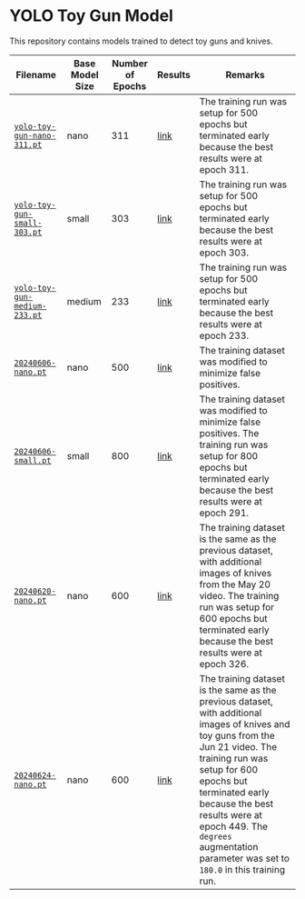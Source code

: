 # YOLO Toy Gun Model

This repository contains models trained to detect toy guns and knives.

|Filename|Base Model Size|Number of Epochs|Results|Remarks|
|---|---|---|---|---|
|[`yolo-toy-gun-nano-311.pt`](weights/yolo-toy-gun-nano-311.pt)|nano|311|[link](images/yolo-toy-gun-nano-311-results.png)|The training run was setup for 500 epochs but terminated early because the best results were at epoch 311.|
|[`yolo-toy-gun-small-303.pt`](weights/yolo-toy-gun-small-303.pt)|small|303|[link](images/yolo-toy-gun-small-303-results.png)|The training run was setup for 500 epochs but terminated early because the best results were at epoch 303.|
|[`yolo-toy-gun-medium-233.pt`](weights/yolo-toy-gun-medium-233.pt)|medium|233|[link](images/yolo-toy-gun-medium-233-results.png)|The training run was setup for 500 epochs but terminated early because the best results were at epoch 233.|
|[`20240606-nano.pt`](weights/20240606-nano.pt)|nano|500|[link](images/20240606-nano-results.png)|The training dataset was modified to minimize false positives.|
|[`20240606-small.pt`](weights/20240606-small.pt)|small|800|[link](images/20240606-small-results.png)|The training dataset was modified to minimize false positives. The training run was setup for 800 epochs but terminated early because the best results were at epoch 291.|
|[`20240620-nano.pt`](weights/20240620-nano.pt)|nano|600|[link](images/20240620-nano-results.png)|The training dataset is the same as the previous dataset, with additional images of knives from the May 20 video. The training run was setup for 600 epochs but terminated early because the best results were at epoch 326.|
|[`20240624-nano.pt`](weights/20240624-nano.pt)|nano|600|[link](images/20240624-nano-results.png)|The training dataset is the same as the previous dataset, with additional images of knives and toy guns from the Jun 21 video. The training run was setup for 600 epochs but terminated early because the best results were at epoch 449. The `degrees` augmentation parameter was set to `180.0` in this training run.|
